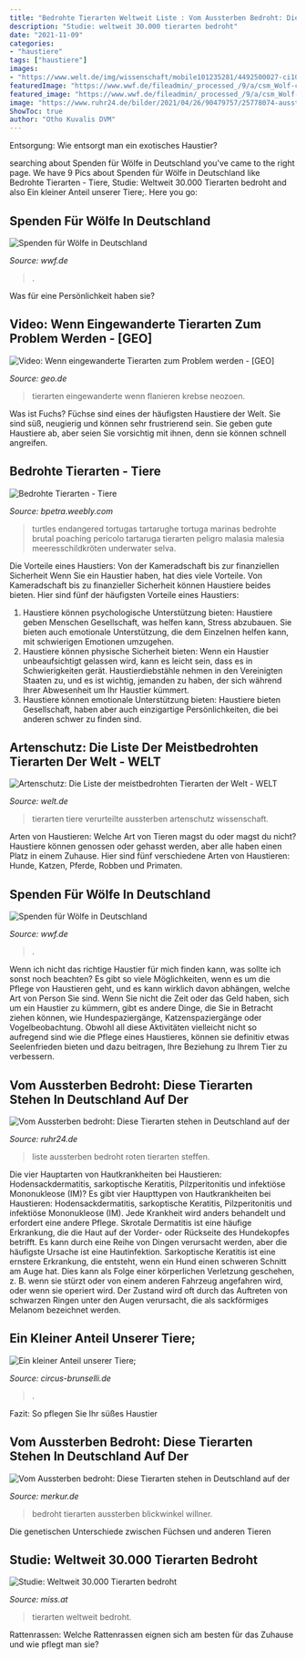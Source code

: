 ```yaml
---
title: "Bedrohte Tierarten Weltweit Liste : Vom Aussterben Bedroht: Diese Tierarten Stehen In Deutschland Auf Der"
description: "Studie: weltweit 30.000 tierarten bedroht"
date: "2021-11-09"
categories:
- "haustiere"
tags: ["haustiere"]
images:
- "https://www.welt.de/img/wissenschaft/mobile101235281/4492500027-ci102l-w1024/spitzmaulnashorn-DW-Wissenschaft-Hamburg-jpg.jpg"
featuredImage: "https://www.wwf.de/fileadmin/_processed_/9/a/csm_Wolf-c-Ralph-Frank_77a6acc85d.jpg"
featured_image: "https://www.wwf.de/fileadmin/_processed_/9/a/csm_Wolf-c-Ralph-Frank_e4f544d3f4.jpg"
image: "https://www.ruhr24.de/bilder/2021/04/26/90479757/25778074-aussterben-deutschland-rote-liste-europaeische-fischotter-lutra-lutra-2p2pIDceTING.jpg"
ShowToc: true
author: "Otho Kuvalis DVM"
---
```



Entsorgung: Wie entsorgt man ein exotisches Haustier?

	

		
searching about Spenden für Wölfe in Deutschland you've came to the right page. We have 9 Pics about Spenden für Wölfe in Deutschland like Bedrohte Tierarten - Tiere, Studie: Weltweit 30.000 Tierarten bedroht and also Ein kleiner Anteil unserer Tiere;. Here you go:
		
    
## Spenden Für Wölfe In Deutschland

<img loading=lazy src="https://www.wwf.de/fileadmin/_processed_/9/a/csm_Wolf-c-Ralph-Frank_e4f544d3f4.jpg" onerror="this.onerror=null;this.src='https://tse1.mm.bing.net/th?id=OIP.8gVFR0PLvoRMzH2ma0dnWgHaD4&amp;pid=15.1';" alt="Spenden für Wölfe in Deutschland">

_Source: wwf.de_

>. 

	

Was für eine Persönlichkeit haben sie?

    
## Video: Wenn Eingewanderte Tierarten Zum Problem Werden - [GEO]

<img loading=lazy src="https://image.geo.de/30125904/t/Tb/v3/w1440/r1.7778/-/neozoen-jpg--71314-.jpg" onerror="this.onerror=null;this.src='https://tse1.mm.bing.net/th?id=OIP.XwKb2kIe6D8QJTIkD-CJLAHaEK&amp;pid=15.1';" alt="Video: Wenn eingewanderte Tierarten zum Problem werden - [GEO]">

_Source: geo.de_

>tierarten eingewanderte wenn flanieren krebse neozoen. 

	

Was ist Fuchs?
Füchse sind eines der häufigsten Haustiere der Welt. Sie sind süß, neugierig und können sehr frustrierend sein. Sie geben gute Haustiere ab, aber seien Sie vorsichtig mit ihnen, denn sie können schnell angreifen.

    
## Bedrohte Tierarten - Tiere

<img loading=lazy src="http://bpetra.weebly.com/uploads/3/8/8/9/38897405/7330629.jpg" onerror="this.onerror=null;this.src='https://tse2.mm.bing.net/th?id=OIP.FJRKGfVjlQ7x4UX-jxpBdgAAAA&amp;pid=15.1';" alt="Bedrohte Tierarten - Tiere">

_Source: bpetra.weebly.com_

>turtles endangered tortugas tartarughe tortuga marinas bedrohte brutal poaching pericolo tartaruga tierarten peligro malasia malesia meeresschildkröten underwater selva. 

	

Die Vorteile eines Haustiers: Von der Kameradschaft bis zur finanziellen Sicherheit
Wenn Sie ein Haustier haben, hat dies viele Vorteile. Von Kameradschaft bis zu finanzieller Sicherheit können Haustiere beides bieten. Hier sind fünf der häufigsten Vorteile eines Haustiers:
1. Haustiere können psychologische Unterstützung bieten: Haustiere geben Menschen Gesellschaft, was helfen kann, Stress abzubauen. Sie bieten auch emotionale Unterstützung, die dem Einzelnen helfen kann, mit schwierigen Emotionen umzugehen.
2. Haustiere können physische Sicherheit bieten: Wenn ein Haustier unbeaufsichtigt gelassen wird, kann es leicht sein, dass es in Schwierigkeiten gerät. Haustierdiebstähle nehmen in den Vereinigten Staaten zu, und es ist wichtig, jemanden zu haben, der sich während Ihrer Abwesenheit um Ihr Haustier kümmert.
3. Haustiere können emotionale Unterstützung bieten: Haustiere bieten Gesellschaft, haben aber auch einzigartige Persönlichkeiten, die bei anderen schwer zu finden sind.

    
## Artenschutz: Die Liste Der Meistbedrohten Tierarten Der Welt - WELT

<img loading=lazy src="https://www.welt.de/img/wissenschaft/mobile101235281/4492500027-ci102l-w1024/spitzmaulnashorn-DW-Wissenschaft-Hamburg-jpg.jpg" onerror="this.onerror=null;this.src='https://tse3.mm.bing.net/th?id=OIP.sy4LlduKu0gPZdDd_DL1EAHaHP&amp;pid=15.1';" alt="Artenschutz: Die Liste der meistbedrohten Tierarten der Welt - WELT">

_Source: welt.de_

>tierarten tiere verurteilte aussterben artenschutz wissenschaft. 

	

Arten von Haustieren: Welche Art von Tieren magst du oder magst du nicht?
Haustiere können genossen oder gehasst werden, aber alle haben einen Platz in einem Zuhause. Hier sind fünf verschiedene Arten von Haustieren: Hunde, Katzen, Pferde, Robben und Primaten.

    
## Spenden Für Wölfe In Deutschland

<img loading=lazy src="https://www.wwf.de/fileadmin/_processed_/9/a/csm_Wolf-c-Ralph-Frank_77a6acc85d.jpg" onerror="this.onerror=null;this.src='https://tse1.mm.bing.net/th?id=OIP.EsIe812efjjLjLg0ZcKYGAHaD4&amp;pid=15.1';" alt="Spenden für Wölfe in Deutschland">

_Source: wwf.de_

>. 

	

Wenn ich nicht das richtige Haustier für mich finden kann, was sollte ich sonst noch beachten?
Es gibt so viele Möglichkeiten, wenn es um die Pflege von Haustieren geht, und es kann wirklich davon abhängen, welche Art von Person Sie sind. Wenn Sie nicht die Zeit oder das Geld haben, sich um ein Haustier zu kümmern, gibt es andere Dinge, die Sie in Betracht ziehen können, wie Hundespaziergänge, Katzenspaziergänge oder Vogelbeobachtung. Obwohl all diese Aktivitäten vielleicht nicht so aufregend sind wie die Pflege eines Haustieres, können sie definitiv etwas Seelenfrieden bieten und dazu beitragen, Ihre Beziehung zu Ihrem Tier zu verbessern.

    
## Vom Aussterben Bedroht: Diese Tierarten Stehen In Deutschland Auf Der

<img loading=lazy src="https://www.ruhr24.de/bilder/2021/04/26/90479757/25778074-aussterben-deutschland-rote-liste-europaeische-fischotter-lutra-lutra-2p2pIDceTING.jpg" onerror="this.onerror=null;this.src='https://tse1.mm.bing.net/th?id=OIP.WwEIZBJFNNjSACMNpy1x3QHaEK&amp;pid=15.1';" alt="Vom Aussterben bedroht: Diese Tierarten stehen in Deutschland auf der">

_Source: ruhr24.de_

>liste aussterben bedroht roten tierarten steffen. 

	

Die vier Hauptarten von Hautkrankheiten bei Haustieren: Hodensackdermatitis, sarkoptische Keratitis, Pilzperitonitis und infektiöse Mononukleose (IM)?
Es gibt vier Haupttypen von Hautkrankheiten bei Haustieren: Hodensackdermatitis, sarkoptische Keratitis, Pilzperitonitis und infektiöse Mononukleose (IM). Jede Krankheit wird anders behandelt und erfordert eine andere Pflege. Skrotale Dermatitis ist eine häufige Erkrankung, die die Haut auf der Vorder- oder Rückseite des Hundekopfes betrifft. Es kann durch eine Reihe von Dingen verursacht werden, aber die häufigste Ursache ist eine Hautinfektion. Sarkoptische Keratitis ist eine ernstere Erkrankung, die entsteht, wenn ein Hund einen schweren Schnitt am Auge hat. Dies kann als Folge einer körperlichen Verletzung geschehen, z. B. wenn sie stürzt oder von einem anderen Fahrzeug angefahren wird, oder wenn sie operiert wird. Der Zustand wird oft durch das Auftreten von schwarzen Ringen unter den Augen verursacht, die als sackförmiges Melanom bezeichnet werden.

    
## Ein Kleiner Anteil Unserer Tiere;

<img loading=lazy src="http://www.circus-brunselli.de/mediac/450_0/media/26d70e8c5783934ffff816dac14421f.JPG" onerror="this.onerror=null;this.src='https://tse1.mm.bing.net/th?id=OIP.98Qd9cX0wyQ73Z7b20J8HAAAAA&amp;pid=15.1';" alt="Ein kleiner Anteil unserer Tiere;">

_Source: circus-brunselli.de_

>. 

	

Fazit: So pflegen Sie Ihr süßes Haustier

    
## Vom Aussterben Bedroht: Diese Tierarten Stehen In Deutschland Auf Der

<img loading=lazy src="https://www.merkur.de/bilder/2021/04/26/90479757/25781734-bufo-viridis-2lunuIGgqcac.jpg" onerror="this.onerror=null;this.src='https://tse4.mm.bing.net/th?id=OIP.HMS7d5qaAqX6h7o9I_D9ZAAAAA&amp;pid=15.1';" alt="Vom Aussterben bedroht: Diese Tierarten stehen in Deutschland auf der">

_Source: merkur.de_

>bedroht tierarten aussterben blickwinkel willner. 

	

Die genetischen Unterschiede zwischen Füchsen und anderen Tieren

    
## Studie: Weltweit 30.000 Tierarten Bedroht

<img loading=lazy src="https://www.miss.at/wp-content/uploads/2019/12/30.000-tierarten-bedorht-1200x675.jpg" onerror="this.onerror=null;this.src='https://tse3.mm.bing.net/th?id=OIP.zXAVAQ6Ypqtyi_DDHXIyuQHaEK&amp;pid=15.1';" alt="Studie: Weltweit 30.000 Tierarten bedroht">

_Source: miss.at_

>tierarten weltweit bedroht. 

	

Rattenrassen: Welche Rattenrassen eignen sich am besten für das Zuhause und wie pflegt man sie?


